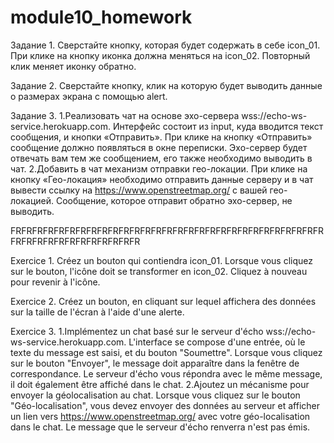 # module10_homework
Задание 1.
Сверстайте кнопку, которая будет содержать в себе icon_01. При клике на кнопку иконка должна меняться на icon_02. Повторный клик меняет иконку обратно.

Задание 2.
Сверстайте кнопку, клик на которую будет выводить данные о размерах экрана с помощью alert.

Задание 3.
1.Реализовать чат на основе эхо-сервера wss://echo-ws-service.herokuapp.com.
Интерфейс состоит из input, куда вводится текст сообщения, и кнопки «Отправить».
При клике на кнопку «Отправить» сообщение должно появляться в окне переписки.
Эхо-сервер будет отвечать вам тем же сообщением, его также необходимо выводить в чат.
2.Добавить в чат механизм отправки гео-локации.
При клике на кнопку «Гео-локация» необходимо отправить данные серверу и в чат вывести ссылку на https://www.openstreetmap.org/ с вашей гео-локацией. 
Сообщение, которое отправит обратно эхо-сервер, не выводить.

FRFRFRFRFRFRFRFRFRFRFRFRFRFRFRFRFRFRFRFRFRFRFRFRFRFRFRFRFRFRFRFRFRFRFRFRFRFRFRFRFR

Exercice 1.
Créez un bouton qui contiendra icon_01. Lorsque vous cliquez sur le bouton, l'icône doit se transformer en icon_02. Cliquez à nouveau pour revenir à l'icône.

Exercice 2.
Créez un bouton, en cliquant sur lequel affichera des données sur la taille de l'écran à l'aide d'une alerte.

Exercice 3.
1.Implémentez un chat basé sur le serveur d'écho wss://echo-ws-service.herokuapp.com.
L'interface se compose d'une entrée, où le texte du message est saisi, et du bouton "Soumettre".
Lorsque vous cliquez sur le bouton "Envoyer", le message doit apparaître dans la fenêtre de correspondance.
Le serveur d'écho vous répondra avec le même message, il doit également être affiché dans le chat.
2.Ajoutez un mécanisme pour envoyer la géolocalisation au chat.
Lorsque vous cliquez sur le bouton "Géo-localisation", vous devez envoyer des données au serveur et afficher 
un lien vers https://www.openstreetmap.org/ avec votre géo-localisation dans le chat. 
Le message que le serveur d'écho renverra n'est pas émis.
